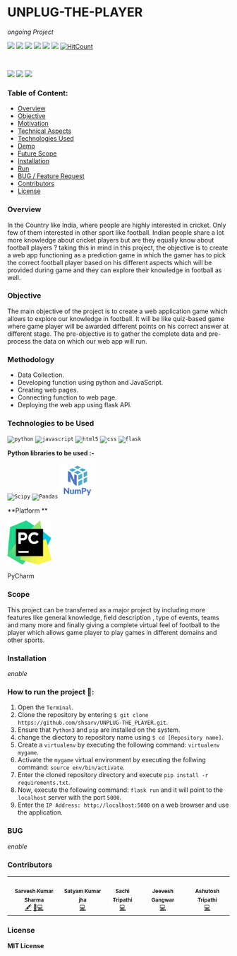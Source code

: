 # UNPLUG-THE-PLAYER

_ongoing Project_

   ![](https://img.shields.io/badge/python-3.6|3.7-FFFC00?style=flat-circle&logo=python&logoColor=309698)
   ![](https://img.shields.io/github/license/shsarv/UNPLUG-THE-PLAYER?style=flat-circle)
   ![](https://img.shields.io/badge/build-flask1.1.1-blue?style=flat-circle&logo=flask&logoColor=white)
   ![](https://img.shields.io/github/issues-pr-closed/shsarv/UNPLUG-THE-PLAYER?style=flat-circle)
   ![](https://img.shields.io/github/issues-pr/shsarv/UNPLUG-THE-PLAYER?style=flat-circle)
   ![](https://img.shields.io/github/issues-raw/shsarv/UNPLUG-THE-PLAYER?color=66ff66)
   [![HitCount](http://hits.dwyl.com/shsarv/UNPLUG-THE-PLAYER.svg)](http://hits.dwyl.com/shsarv/UNPLUG-THE-PLAYER)
   
   
   <br>
   
   ![](https://img.shields.io/github/repo-size/shsarv/UNPLUG-THE-PLAYER?color=e02c73&style=flat-square)
   ![](https://img.shields.io/tokei/lines/github/shsarv/UNPLUG-THE-PLAYER?color=orange&logoColor=blue&style=flat-square)
    ![](https://img.shields.io/github/languages/top/shsarv/UNPLUG-THE-PLAYER?color=blueviolet&style=flat-square)

### Table of Content:


* [Overview]()
* [Objective]()
* [Motivation]()
* [Technical Aspects]()
* [Technologies Used]()
* [Demo]()
* [Future Scope]()
* [Installation]()
* [Run]()
* [BUG / Feature Request]()
* [Contributors]()
* [License]()




### Overview

In the Country like India, where people are highly interested in cricket. Only few of them interested in other sport like football. Indian people share a lot more knowledge about cricket players but are they equally know about football players ? taking this in mind in this project, the objective is to create a web app functioning as a prediction game in which the gamer has to pick the correct football player based on his different aspects which will be provided during game and they can explore their knowledge in football as well.

### Objective

The main objective of the project is to create a web application game which allows to explore our knowledge in football. It will be like quiz-based game where game player will be awarded different points on his correct answer at different stage. The pre-objective is to gather the complete data and pre-process the data on which our web app will run.

### Methodology

- Data Collection.
- Developing function using python and JavaScript.
- Creating web pages.
- Connecting function to web page.
- Deploying the web app using flask API.

### Technologies to be Used


<code><img height="90" src="https://devicons.github.io/devicon/devicon.git/icons/python/python-original.svg" title="python"></code>
<code><img height="90" src="https://devicons.github.io/devicon/devicon.git/icons/javascript/javascript-original.svg" title="javascript"></code>
<code><img height="90" src="https://devicons.github.io/devicon/devicon.git/icons/html5/html5-original-wordmark.svg" title="html5"></code>
<code><img height="90" src="https://devicons.github.io/devicon/devicon.git/icons/css3/css3-original-wordmark.svg" title="css"></code>
<code><img height="90" src="https://www.vectorlogo.zone/logos/pocoo_flask/pocoo_flask-icon.svg" title="flask"></code>

<!--1. HTML
2. CSS
3. JavaScript
4. Flask
5. Python -->

**Python libraries to be used :-**


<code><img height="80" src="https://www.fullstackpython.com/img/logos/scipy.png" title="Scipy"></code>
<code><img height="80" src="https://camo.githubusercontent.com/5cb734f6fc37f645dc900e35559c60d91cc6b550/68747470733a2f2f6465762e70616e6461732e696f2f7374617469632f696d672f70616e6461732e737667" title="Pandas"></code>
<code><img height="80" src="https://raw.githubusercontent.com/shsarv/shsarv/master/re/numpy.png" title="Numpy"></code>



**Platform **

<code><img height="100" src="https://raw.githubusercontent.com/shsarv/shsarv/master/re/pycharm.jpg" title="Pycharm"></code>

PyCharm

### Scope 

This project can be transferred as a major project by including more features like general knowledge, field description , type of events, teams and many more and finally giving a complete virtual feel of football to the player which allows game player to play games in different domains and other sports.


### Installation

_enable_

### How to run the project 🚀:

  1. Open the `Terminal`.
  2. Clone the repository by entering `$ git clone https://github.com/shsarv/UNPLUG-THE_PLAYER.git`.
  3. Ensure that `Python3` and `pip` are installed on the system.
  4. change the diectory to repository name using  `$ cd [Repository name]`.
  4. Create a `virtualenv` by executing the following command: `virtualenv mygame`.
  5. Activate the `mygame` virtual environment by executing the follwing command: `source env/bin/activate`.
  6. Enter the cloned repository directory and execute `pip install -r requirements.txt`.
  7. Now, execute the following command: `flask run` and it will point to the `localhost` server with the port `5000`.
  8. Enter the `IP Address: http://localhost:5000` on a web browser and use the application.

### BUG

_enable_

### Contributors

<table>
  <tr>
    <td align="center"><a href="https://github.com/shsarv"><img src="https://avatars2.githubusercontent.com/u/55739302?s=400&u=1e7714cb1cbe3437a527a877486c94611f0e7ab0&v=4" width="100px;" alt=""/><br /><sub><b>Sarvesh Kumar Sharma</b></sub></a><br /><a href="#" title="Content">🖋</a> <a href="https://github.com/shsarv/UNPLUG-THE-PLAYER/commits?author=shsarv" title="Documentation">📖</a><a href="https://github.com/shsarv/UNPLUG-THE-PLAYER/commits?author=shsarv" title="Code">💻</a></td>
   <td align="center"><a href="https://github.com/satyamjha1710"><img src="https://avatars1.githubusercontent.com/u/61418608?s=400&v=4" width="100px;" alt=""/><br /><sub><b>Satyam Kumar jha</b></sub></a><br /><a href="https://github.com/shsarv/UNPLUG-THE-PLAYER/commits?author=satyamjha1710" title="Code">💻</a></td>
    <td align="center"><a href="https://github.com/sachi42"><img src="https://media-exp1.licdn.com/dms/image/C5603AQGLYgAuch85sQ/profile-displayphoto-shrink_400_400/0?e=1608163200&v=beta&t=owDq8APH_6iVYtu1g4i3pdEis3vKN6EcfOqMoc-TpXk" width="100px;" alt=""/><br /><sub><b>Sachi Tripathi</b></sub></a><br /><a href="https://github.com/shsarv/UNPLUG-THE-PLAYER/commits?author=sachi42" title="Code">💻</a></td>
    <td align="center"><a href=https://github.com/jeeveshgangw"><img src="https://media-exp1.licdn.com/dms/image/C5103AQELSMJj73lX6A/profile-displayphoto-shrink_400_400/0?e=1608163200&v=beta&t=UUR4lT_W1fA0OXz-_Pw2dwD4czAkB9pXgh7IHu30g4g" width="100px;" alt=""/><br /><sub><b>Jeevesh Gangwar</b></sub></a><br /><a href="https://github.com/shsarv/UNPLUG-THE-PLAYER/commits?author=jeeveshgangw" title="Code">💻</a></td>
     <td align="center"><a href="https://github.com/ashu-tripathi"><img src="https://avatars3.githubusercontent.com/u/54040025?s=460&u=9969e2722257bb7dda216d5d086e0c51670e34f4&v=4" width="100px;" alt=""/><br /><sub><b>Ashutosh Tripathi</b></sub></a><br /><a href="https://github.com/shsarv/UNPLUG-THE-PLAYER/commits?author=ashu-tripathi" title="Code">💻</a></td>
   
   <tr>
    <table>

### License

**MIT License**
